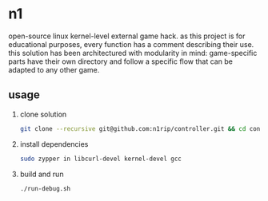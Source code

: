 # n1

open-source linux kernel-level external game hack. as this project is for educational purposes, every function has a comment describing their use. this solution has been architectured with modularity in mind: game-specific parts have their own directory and follow a specific flow that can be adapted to any other game.

## usage

1. clone solution

    ```sh
    git clone --recursive git@github.com:n1rip/controller.git && cd controller
    ```

2. install dependencies

    ```sh
    sudo zypper in libcurl-devel kernel-devel gcc
    ```

3. build and run

    ```sh
    ./run-debug.sh
    ```